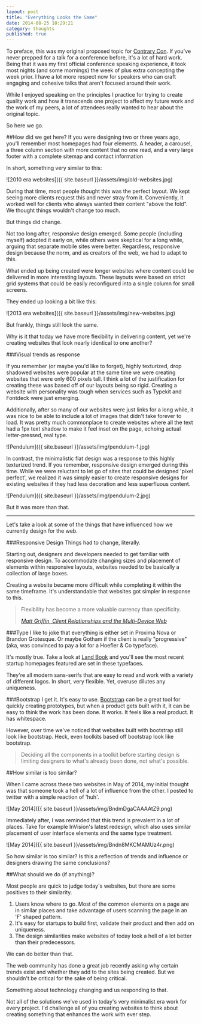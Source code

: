 ```yaml
---
layout: post
title: "Everything Looks the Same" 
date: 2014-08-25 10:29:21
category: thoughts
published: true
---
```


To preface, this was my original proposed topic for [Contrary Con](http://contrarycon.com). If you've never prepped for a talk for a conference before, it's a lot of hard work. Being that it was my first official conference speaking experience, it took most nights (and some mornings) the week of plus extra concepting the week prior. I have a lot more respect now for speakers who can craft engaging and cohesive talks that aren't focused around their work.

While I enjoyed speaking on the principles I practice for trying to create quality work and how it transcends one project to affect my future work and the work of my peers, a lot of attendees really wanted to hear about the original topic. 

So here we go.

##How did we get here?
If you were designing two or three years ago, you'll remember most homepages had four elements. A header, a carousel, a three column section with more content that no one read, and a very large footer with a complete sitemap and contact information

In short, something very similar to this:

![2010 era websites]({{ site.baseurl }}/assets/img/old-websites.jpg)

During that time, most people thought this was the perfect layout. We kept seeing more clients request this and never stray from it. Conveniently, it worked well for clients who always wanted their content "above the fold". We thought things wouldn't change too much.

But things did change.

Not too long after, responsive design emerged. Some people (including myself) adopted it early on, while others were skeptical for a long while, arguing that separate mobile sites were better. Regardless, responsive design because the norm, and as creators of the web, we had to adapt to this.

What ended up being created were longer websites where content could be delivered in more interesting layouts. These layouts were based on strict grid systems that could be easily reconfigured into a single column for small screens.

They ended up looking a bit like this:

![2013 era websites]({{ site.baseurl }}/assets/img/new-websites.jpg)

But frankly, things still look the same. 

Why is it that today we have more flexibility in delivering content, yet we're creating websites that look nearly identical to one another?

###Visual trends as response

If you remember (or maybe you'd like to forget), highly texturized, drop shadowed websites were popular at the same time we were creating websites that were only 600 pixels tall. I think a lot of the justification for creating these was based off of our layouts being so rigid. Creating a website with personality was tough when services such as Typekit and Fontdeck were just emerging.

Additionally, after so many of our websites were just links for a long while, it was nice to be able to include a lot of images that didn't take forever to load. It was pretty much commonplace to create websites where all the text had a 1px text shadow to make it feel inset on the page, echoing actual letter-pressed, real type.

![Pendulum]({{ site.baseurl }}/assets/img/pendulum-1.jpg)

In contrast, the minimalistic flat design was a response to this highly texturized trend.  If you remember, responsive design emerged during this time. While we were reluctant to let go of sites that could be designed 'pixel perfect', we realized it was simply easier to create responsive designs for existing websites if they had less decoration and less superfluous content.

![Pendulum]({{ site.baseurl }}/assets/img/pendulum-2.jpg)

But it was more than that.

---

Let's take a look at some of the things that have influenced how we currently design for the web.

###Responsive Design
Things had to change, literally. 

Starting out, designers and developers needed to get familiar with responsive design. To accommodate changing sizes and placement of elements within responsive layouts, websites needed to be basically a collection of large boxes.

Creating a website became more difficult while completing it within the same timeframe. It's understandable that websites got simpler in response to this.

>Flexibility has become a more valuable currency than specificity.
>
> <cite>[Matt Griffin, Client Relationships and the Multi-Device Web](http://alistapart.com/article/client-relationships-and-the-multi-device-web)</cite>

###Type
I like to joke that everything is either set in Proxima Nova or Brandon Grotesque. Or maybe Gotham if the client is really "progressive" (aka, was convinced to pay a lot for a Hoefler & Co typeface).

It's mostly true. Take a look at [Land Book](http://land-book.com/) and you'll see the most recent startup homepages featured are set in these typefaces.

They're all modern sans-serifs that are easy to read and work with a variety of different logos. In short, very flexible. Yet, overuse dilutes any uniqueness.

###Bootstrap
I get it. It's easy to use. [Bootstrap](http://getbootstrap.com/) can be a great tool for quickly creating prototypes, but when a product gets built with it, it can be easy to think the work has been done. It works. It feels like a real product. It has whitespace.

However, over time we've noticed that websites built with bootstrap still look like bootstrap. Heck, even toolkits based off bootstrap look like bootstrap.

>Deciding all the components in a toolkit before starting design is limiting designers to what's already been done, not what's possible.

##How similar is too similar?

When I came across these two websites in May of 2014, my initial thought was that someone took a hell of a lot of influence from the other. I posted to twitter with a simple reaction of 'huh'.

![May 2014]({{ site.baseurl }}/assets/img/BndmDgaCAAAAtZ9.png)

Immediately after, I was reminded that this trend is prevalent in a lot of places. Take for example InVision's latest redesign, which also uses similar placement of user interface elements and the same type treatment.

![May 2014]({{ site.baseurl }}/assets/img/Bndn8MKCMAMUz4r.png)

So how similar is too similar? Is this a reflection of trends and influence or designers drawing the same conclusions?

##What should we do (if anything)?

Most people are quick to judge today's websites, but there are some positives to their similarity. 

1. Users know where to go. Most of the common elements on a page are in similar places and take advantage of users scanning the page in an 'F' shaped pattern. 
2. It's easy for startups to build first, validate their product and then add on uniqueness. 
3. The design similarities make websites of today look a hell of a lot better than their predecessors.

We can do better than that.

The web community has done a great job recently asking why certain trends exist and whether they add to the sites being created. But we shouldn't be critical for the sake of being critical.

Something about technology changing and us responding to that.

Not all of the solutions we've used in today's very minimalist era work for every project. I'd challenge all of you creating websites to think about creating something that enhances the work with ever step.

